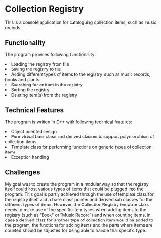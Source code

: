 # Collection Registry



This is a console application for cataloguing collection items, such as music records.

## Functionality

The program provides following functionality:
<li>Loading the registry from file
<li>Saving the registry to file
<li>Adding different types of items to the registry, such as music records, books and plants.
<li>Searching for an item in the registry
<li>Sorting the registry
<li>Deleting item(s) from the registry
  
## Technical Features

The program is written in C++ with following technical features:
<li>Object oriented design
<li>Pure virtual base class and derived classes to support polymorphism of collection items
<li>Template class for performing functions on generic types of collection items
<li>Exception handling

## Challenges
  
My goal was to create the program in a modular way so that the registry itself could host 
various types of items that could be plugged into the program.
This goal is partly achieved through the use of template class for the registry itself 
and a base class pointer and derived sub classes for the different types of items.
However, the Collection Registry template class needs to make use of the specific item types 
when adding items to the registry (such as "Book" or "Music Record") and when counting items.
In case a derived class for another type of collection item would be added to the program,
the functions for adding items and the parts where items are counted should be adjusted for 
being able to handle that specific type.
